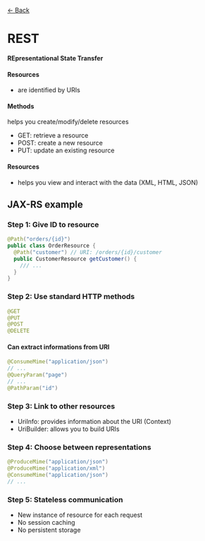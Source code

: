 [← Back](../README.md)

# REST

**REpresentational State Transfer**

#### Resources
- are identified by URIs
#### Methods
helps you create/modify/delete resources
- GET: retrieve a resource
- POST: create a new resource
- PUT: update an existing resource
#### Resources
- helps you view and interact with the data (XML, HTML, JSON)

## JAX-RS example
### Step 1: Give ID to resource
```java
@Path("orders/{id}")
public class OrderResource {
  @Path("customer") // URI: /orders/{id}/customer
  public CustomerResource getCustomer() {
    /// ...
  }
}
```

### Step 2: Use standard HTTP methods
```java
@GET
@PUT
@POST
@DELETE
```

#### Can extract informations from URI
```java
@ConsumeMime("application/json")
// ...
@QueryParam("page")
// ...
@PathParam("id")
```

### Step 3: Link to other resources
- UriInfo: provides information about the URI (Context)
- UriBuilder: allows you to build URIs

### Step 4: Choose between representations

```java
@ProduceMime("application/json")
@ProduceMime("application/xml")
@ConsumeMime("application/json")
// ...
```

### Step 5: Stateless communication
- New instance of resource for each request
- No session caching
- No persistent storage